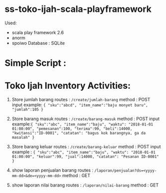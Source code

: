 # ss-toko-ijah-scala-playframework
Used:
- scala play framework 2.6
- anorm
- spoiwo
Database : SQLite

Simple Script :
=======================
<not defined yet>

Toko Ijah Inventory Activities:
==========================
1. Store jumlah barang
routes : `/create/jumlah-barang`
method : POST
input example: ```{
                  	"sku":"abcd",
                  	"item_name":"baju monyet baru",
                  	"jumlah":105
                  }```

2. Store barang masuk
routes : `/create/barang-masuk`
method : POST
input example:```{
                 	"sku":"abc",
                 	"item_name":"baju",
                 	"waktu": "2018-01-01 01:00:00",
                 	"pemesanan":100,
                 	"terima":99,
                 	"beli":14000,
                 	"kwitansi":"ID-0001",
                 	"catatan": "bagus kok barangnya, ga da masalah"
                 }```


3. Store barang keluar
routes : `/create/barang-keluar`
method : POST
input example : ```{
                   	"sku":"abc",
                   	"item_name":"baju",
                   	"waktu": "2018-01-01 01:00:00",
                   	"keluar":99,
                   	"jual":14000,
                   	"catatan": "Pesanan ID-0001"
                   }```

4. show laporan penjualan barang
routes : `/laporan/penjualan?ds=<yyyy-mm-dd>&de=<yyyy-mm-dd>`
method : GET

5. show laporan nilai barang
routes : `/laporan/nilai-barang`
method : GET